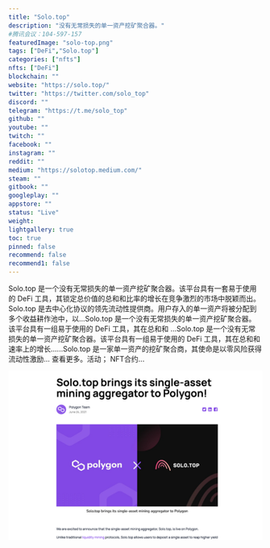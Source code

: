 ```yaml
---
title: "Solo.top"
description: "没有无常损失的单一资产挖矿聚合器。"
#腾讯会议：104-597-157
featuredImage: "solo-top.png"
tags: ["DeFi","Solo.top"]
categories: ["nfts"]
nfts: ["DeFi"]
blockchain: ""
website: "https://solo.top/"
twitter: "https://twitter.com/solo_top"
discord: ""
telegram: "https://t.me/solo_top"
github: ""
youtube: ""
twitch: ""
facebook: ""
instagram: ""
reddit: ""
medium: "https://solotop.medium.com/"
steam: ""
gitbook: ""
googleplay: ""
appstore: ""
status: "Live"
weight: 
lightgallery: true
toc: true
pinned: false
recommend: false
recommend1: false
---
```


Solo.top 是一个没有无常损失的单一资产挖矿聚合器。该平台具有一套易于使用的 DeFi 工具，其锁定总价值的总和和比率的增长在竞争激烈的市场中脱颖而出。Solo.top 是去中心化协议的领先流动性提供商。用户存入的单一资产将被分配到多个收益耕作池中，以...Solo.top 是一个没有无常损失的单一资产挖矿聚合器。该平台具有一组易于使用的 DeFi 工具，其在总和和 ...Solo.top 是一个没有无常损失的单一资产挖矿聚合器。该平台具有一组易于使用的 DeFi 工具，其在总和和速率上的增长......Solo.top 是一家单一资产的挖矿聚合商，其使命是以零风险获得流动性激励... 查看更多。活动； NFT合约...

![solotop-dapp-defi-bsc-image1_42423b4a269758118d23178660d4151d](solotop-dapp-defi-bsc-image1_42423b4a269758118d23178660d4151d.png)